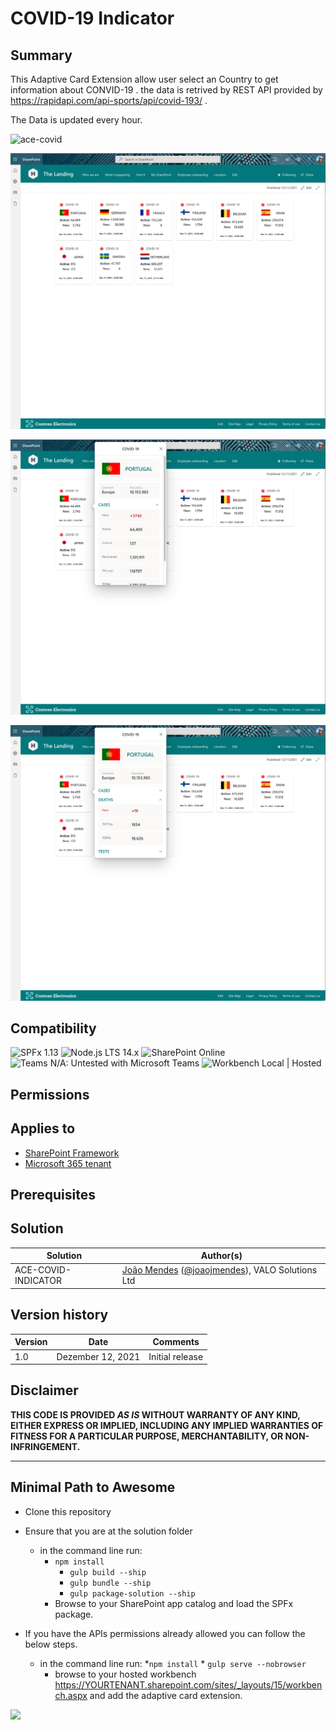 # COVID-19 Indicator

## Summary

This Adaptive Card Extension allow user select  an Country to get information about CONVID-19 . the data is retrived by REST API provided by https://rapidapi.com/api-sports/api/covid-193/ .

 The Data is updated every hour.

![ace-covid](assets/covid19.gif)

![ace-covid](assets/covid01.png)

![ace-covid](assets/covid02.png)

![ace-covid](assets/covid03.png)
## Compatibility

![SPFx 1.13](https://img.shields.io/badge/SPFx-1.13.1-green.svg)
![Node.js LTS 14.x](https://img.shields.io/badge/Node.js-LTS%2014.x-green.svg)
![SharePoint Online](https://img.shields.io/badge/SharePoint-Online-yellow.svg)
![Teams N/A: Untested with Microsoft Teams](https://img.shields.io/badge/Teams-N%2FA-lightgrey.svg "Untested with Microsoft Teams")
![Workbench Local | Hosted](https://img.shields.io/badge/Workbench-Local%20%7C%20Hosted-green.svg)

## Permissions

## Applies to

- [SharePoint Framework](https://docs.microsoft.com/sharepoint/dev/spfx/sharepoint-framework-overview)
- [Microsoft 365 tenant](https://docs.microsoft.com/sharepoint/dev/spfx/set-up-your-development-environment)

## Prerequisites

 

## Solution

Solution|Author(s)
--------|---------
ACE-COVID-INDICATOR | [João Mendes](https://github.com/joaojmendes) ([@joaojmendes](https://twitter.com/joaojmendes)), VALO Solutions Ltd

## Version history

Version|Date|Comments
-------|----|--------
1.0|Dezember 12, 2021|Initial release

## Disclaimer

**THIS CODE IS PROVIDED *AS IS* WITHOUT WARRANTY OF ANY KIND, EITHER EXPRESS OR IMPLIED, INCLUDING ANY IMPLIED WARRANTIES OF FITNESS FOR A PARTICULAR PURPOSE, MERCHANTABILITY, OR NON-INFRINGEMENT.**

---

## Minimal Path to Awesome

- Clone this repository
- Ensure that you are at the solution folder
  - in the command line run:
    - `npm install`
      - `gulp build --ship`
      - `gulp bundle --ship`
      - `gulp package-solution --ship`
    - Browse to your SharePoint app catalog and load the SPFx package.
   

- If you have the APIs permissions already allowed you can follow the below steps.
  - in the command line run:
        *`npm install`
        * `gulp serve --nobrowser`
    - browse to your hosted workbench <https://YOURTENANT.sharepoint.com/sites/_layouts/15/workbench.aspx> and add the adaptive card extension.

<img src="https://telemetry.sharepointpnp.com/sp-dev-fx-aces/samples/PrimaryTextCard-covid-indicator" />

